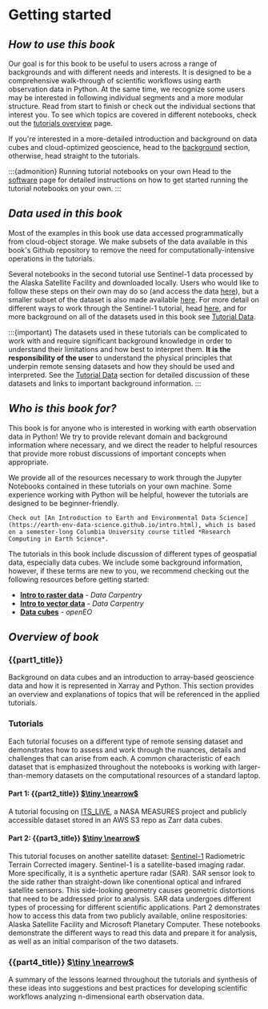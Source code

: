 # Getting started

## *How to use this book*

Our goal is for this book to be useful to users across a range of backgrounds and with different needs and interests. It is designed to be a comprehensive walk-through of scientific workflows using earth observation data in Python. At the same time, we recognize some users may be interested in following individual segments and a more modular structure. Read from start to finish or check out the individual sections that interest you. To see which topics are covered in different notebooks, check out the [tutorials overview](../background/tutorials_overview.md) page.

If you're interested in a more-detailed introduction and background on data cubes and cloud-optimized geoscience, head to the [background](../background/background_root.md) section, otherwise, head straight to the tutorials.

:::{admonition} Running tutorial notebooks on your own
Head to the [software](software.md) page for detailed instructions on how to get started running the tutorial notebooks on your own.
:::

## *Data used in this book*

Most of the examples in this book use data accessed programmatically from cloud-object storage. We make subsets of the data available in this book's Github repository to remove the need for computationally-intensive operations in the tutorials. 

Several notebooks in the second tutorial use Sentinel-1 data processed by the Alaska Satellite Facility and downloaded locally. Users who would like to follow these steps on their own may do so (and access the data [here]()), but a smaller subset of the dataset is also made available [here](). For more detail on different ways to work through the Sentinel-1 tutorial, head [here](../sentinel1/s1_intro.md), and for more background on all of the datasets used in this book see [Tutorial Data](../background/tutorial_data.md).

:::{important} 
The datasets used in these tutorials can be complicated to work with and require significant background knowledge in order to understand their limitations and how best to interpret them. **It is the responsibility of the user** to understand the physical principles that underpin remote sensing datasets and how they should be used and interpreted. See the [Tutorial Data](../background/tutorial_data.md) section for detailed discussion of these datasets and links to important background information. 
:::

## *Who is this book for?*

This book is for anyone who is interested in working with earth observation data in Python! We try to provide relevant domain and background information where necessary, and we direct the reader to helpful resources that provide more robust discussions of important concepts when appropriate. 

We provide all of the resources necessary to work through the Jupyter Notebooks contained in these tutorials on your own machine. Some experience working with Python will be helpful, however the tutorials are designed to be beginner-friendly.

```{admonition} If you'd like a more thorough background on working with geospatial data in Python 
Check out [An Introduction to Earth and Environmental Data Science](https://earth-env-data-science.github.io/intro.html), which is based on a semester-long Columbia University course titled *Research Computing in Earth Science*.
```

The tutorials in this book include discussion of different types of geospatial data, especially data cubes. We include some background information, however, if these terms are new to you, we recommend checking out the following resources before getting started: 

- [**Intro to raster data**](https://datacarpentry.github.io/organization-geospatial/01-intro-raster-data.html#data-structures-raster-and-vector) - *Data Carpentry*
- [**Intro to vector data**](https://datacarpentry.github.io/organization-geospatial/02-intro-vector-data.html#about-vector-data) - *Data Carpentry*
- [**Data cubes**](https://openeo.org/documentation/1.0/datacubes.html#what-are-datacubes) - *openEO*

## *Overview of book*

### {{part1_title}}
Background on data cubes and an introduction to array-based geoscience data and how it is represented in Xarray and Python. This section provides an overview and explanations of topics that will be referenced in the applied tutorials.

### Tutorials

Each tutorial focuses on a different type of remote sensing dataset and demonstrates how to assess and work through the nuances, details and challenges that can arise from each. A common characteristic of each dataset that is emphasized throughout the notebooks is working with larger-than-memory datasets on the computational resources of a standard laptop. 

#### Part 1: {{part2_title}} [$\tiny \nearrow$](../itslive/itslive_intro.md)
A tutorial focusing on [ITS_LIVE](https://its-live.jpl.nasa.gov/), a NASA MEASURES project and publicly accessible dataset stored in an AWS S3 repo as Zarr data cubes. 

#### Part 2: {{part3_title}} [$\tiny \nearrow$](../sentinel1/s1_intro.md)
This tutorial focuses on another satellite dataset: [Sentinel-1](https://www.esa.int/Applications/Observing_the_Earth/Copernicus/Sentinel-1) Radiometric Terrain Corrected imagery. Sentinel-1 is a satellite-based imaging radar. More specifically, it is a synthetic aperture radar (SAR). SAR sensor look to the side rather than straight-down like conentional optical and infrared satellite sensors. This side-looking geometry causes geometric distortions that need to be addressed prior to analysis. SAR data undergoes different types of processing for different scientific applications. Part 2 demonstrates how to access this data from two publicly available, online respositories: Alaska Satellite Facility and Microsoft Planetary Computer. These notebooks demonstrate the different ways to read this data and prepare it for analysis, as well as an initial comparison of the two datasets. 

### {{part4_title}} [$\tiny \nearrow$](../conclusion/wrapping_up.md)

A summary of the lessons learned throughout the tutorials and synthesis of these ideas into suggestions and best practices for developing scientific workflows analyzing n-dimensional earth observation data. 

